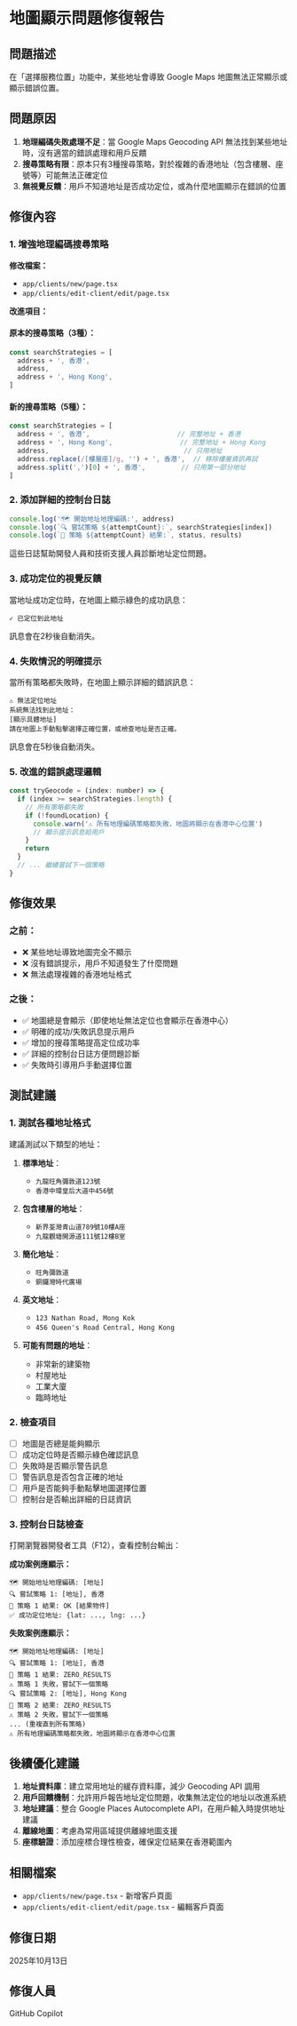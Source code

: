 # 地圖顯示問題修復報告

## 問題描述

在「選擇服務位置」功能中，某些地址會導致 Google Maps 地圖無法正常顯示或顯示錯誤位置。

## 問題原因

1. **地理編碼失敗處理不足**：當 Google Maps Geocoding API 無法找到某些地址時，沒有適當的錯誤處理和用戶反饋
2. **搜尋策略有限**：原本只有3種搜尋策略，對於複雜的香港地址（包含樓層、座號等）可能無法正確定位
3. **無視覺反饋**：用戶不知道地址是否成功定位，或為什麼地圖顯示在錯誤的位置

## 修復內容

### 1. 增強地理編碼搜尋策略

**修改檔案：**
- `app/clients/new/page.tsx`
- `app/clients/edit-client/edit/page.tsx`

**改進項目：**

#### 原本的搜尋策略（3種）：
```javascript
const searchStrategies = [
  address + ', 香港',
  address,
  address + ', Hong Kong',
]
```

#### 新的搜尋策略（5種）：
```javascript
const searchStrategies = [
  address + ', 香港',                      // 完整地址 + 香港
  address + ', Hong Kong',                 // 完整地址 + Hong Kong
  address,                                  // 只用地址
  address.replace(/[樓層座]/g, '') + ', 香港',  // 移除樓層資訊再試
  address.split(',')[0] + ', 香港',         // 只用第一部分地址
]
```

### 2. 添加詳細的控制台日誌

```javascript
console.log('🗺️ 開始地址地理編碼:', address)
console.log(`🔍 嘗試策略 ${attemptCount}:`, searchStrategies[index])
console.log(`📍 策略 ${attemptCount} 結果:`, status, results)
```

這些日誌幫助開發人員和技術支援人員診斷地址定位問題。

### 3. 成功定位的視覺反饋

當地址成功定位時，在地圖上顯示綠色的成功訊息：

```
✓ 已定位到此地址
```

訊息會在2秒後自動消失。

### 4. 失敗情況的明確提示

當所有策略都失敗時，在地圖上顯示詳細的錯誤訊息：

```
⚠️ 無法定位地址
系統無法找到此地址：
[顯示具體地址]
請在地圖上手動點擊選擇正確位置，或檢查地址是否正確。
```

訊息會在5秒後自動消失。

### 5. 改進的錯誤處理邏輯

```javascript
const tryGeocode = (index: number) => {
  if (index >= searchStrategies.length) {
    // 所有策略都失敗
    if (!foundLocation) {
      console.warn('⚠️ 所有地理編碼策略都失敗，地圖將顯示在香港中心位置')
      // 顯示提示訊息給用戶
    }
    return
  }
  // ... 繼續嘗試下一個策略
}
```

## 修復效果

### 之前：
- ❌ 某些地址導致地圖完全不顯示
- ❌ 沒有錯誤提示，用戶不知道發生了什麼問題
- ❌ 無法處理複雜的香港地址格式

### 之後：
- ✅ 地圖總是會顯示（即使地址無法定位也會顯示在香港中心）
- ✅ 明確的成功/失敗訊息提示用戶
- ✅ 增加的搜尋策略提高定位成功率
- ✅ 詳細的控制台日誌方便問題診斷
- ✅ 失敗時引導用戶手動選擇位置

## 測試建議

### 1. 測試各種地址格式

建議測試以下類型的地址：

1. **標準地址**：
   - `九龍旺角彌敦道123號`
   - `香港中環皇后大道中456號`

2. **包含樓層的地址**：
   - `新界荃灣青山道789號10樓A座`
   - `九龍觀塘開源道111號12樓B室`

3. **簡化地址**：
   - `旺角彌敦道`
   - `銅鑼灣時代廣場`

4. **英文地址**：
   - `123 Nathan Road, Mong Kok`
   - `456 Queen's Road Central, Hong Kong`

5. **可能有問題的地址**：
   - 非常新的建築物
   - 村屋地址
   - 工業大廈
   - 臨時地址

### 2. 檢查項目

- [ ] 地圖是否總是能夠顯示
- [ ] 成功定位時是否顯示綠色確認訊息
- [ ] 失敗時是否顯示警告訊息
- [ ] 警告訊息是否包含正確的地址
- [ ] 用戶是否能夠手動點擊地圖選擇位置
- [ ] 控制台是否輸出詳細的日誌資訊

### 3. 控制台日誌檢查

打開瀏覽器開發者工具（F12），查看控制台輸出：

**成功案例應顯示：**
```
🗺️ 開始地址地理編碼: [地址]
🔍 嘗試策略 1: [地址], 香港
📍 策略 1 結果: OK [結果物件]
✅ 成功定位地址: {lat: ..., lng: ...}
```

**失敗案例應顯示：**
```
🗺️ 開始地址地理編碼: [地址]
🔍 嘗試策略 1: [地址], 香港
📍 策略 1 結果: ZERO_RESULTS
⚠️ 策略 1 失敗，嘗試下一個策略
🔍 嘗試策略 2: [地址], Hong Kong
📍 策略 2 結果: ZERO_RESULTS
⚠️ 策略 2 失敗，嘗試下一個策略
... (重複直到所有策略)
⚠️ 所有地理編碼策略都失敗，地圖將顯示在香港中心位置
```

## 後續優化建議

1. **地址資料庫**：建立常用地址的緩存資料庫，減少 Geocoding API 調用
2. **用戶回饋機制**：允許用戶報告地址定位問題，收集無法定位的地址以改進系統
3. **地址建議**：整合 Google Places Autocomplete API，在用戶輸入時提供地址建議
4. **離線地圖**：考慮為常用區域提供離線地圖支援
5. **座標驗證**：添加座標合理性檢查，確保定位結果在香港範圍內

## 相關檔案

- `app/clients/new/page.tsx` - 新增客戶頁面
- `app/clients/edit-client/edit/page.tsx` - 編輯客戶頁面

## 修復日期

2025年10月13日

## 修復人員

GitHub Copilot
